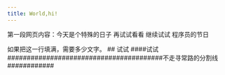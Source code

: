 ```yaml
---
title: World,hi!
---
```

第一段网页内容：今天是个特殊的日子
再试试看看
继续试试
程序员的节日

如果把这一行填满，需要多少文字。    ## 试试    ####试试 ########################################不走寻常路的分割线############